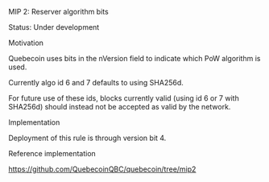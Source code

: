 MIP 2: Reserver algorithm bits

Status: Under development



Motivation


Quebecoin uses bits in the nVersion field to indicate
which PoW algorithm is used.

Currently algo id 6 and 7 defaults to using SHA256d.

For future use of these ids, blocks currently valid
(using id 6 or 7 with SHA256d) should instead not
be accepted as valid by the network.



Implementation

Deployment of this rule is through version bit 4.



Reference implementation

https://github.com/QuebecoinQBC/quebecoin/tree/mip2
